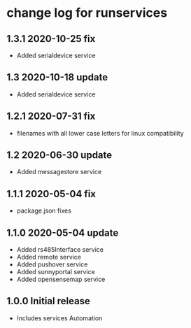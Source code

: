 # change log for runservices

## 1.3.1 2020-10-25 fix

- Added serialdevice service

## 1.3 2020-10-18 update

- Added serialdevice service

## 1.2.1 2020-07-31 fix

- filenames with all lower case letters for linux compatibility

## 1.2 2020-06-30 update

- Added messagestore service

## 1.1.1 2020-05-04 fix

- package.json fixes

## 1.1.0 2020-05-04 update

- Added rs485Interface service
- Added remote service
- Added pushover service
- Added sunnyportal service
- Added opensensemap service

## 1.0.0 Initial release

- Includes services Automation
